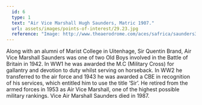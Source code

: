 ```yaml
---
  id: 6
  type: 1
  text: "Air Vice Marshall Hugh Saunders, Matric 1907."
  url: assets/images/points-of-interest/29.23.jpg
  reference: "Image: http://www.theaerodrome.com/aces/safrica/saunders3.php"
---
```

Along with an alumni of Marist College in Uitenhage, Sir Quentin Brand, Air Vice Marshall Saunders was one of two Old Boys involved in the Battle of Britain in 1942\. In WW1 he was awarded the M.C (Military Cross) for gallantry and devotion to duty whilst serving on horseback. In WW2 he transferred to the air force and 1943 he was awarded a CBE in recognition of his services, which entitled him to use the title ‘Sir’. He retired from the armed forces in 1953 as Air Vice Marshall, one of the highest possible military rankings. Vice Air Marshall Saunders died in 1987.
        